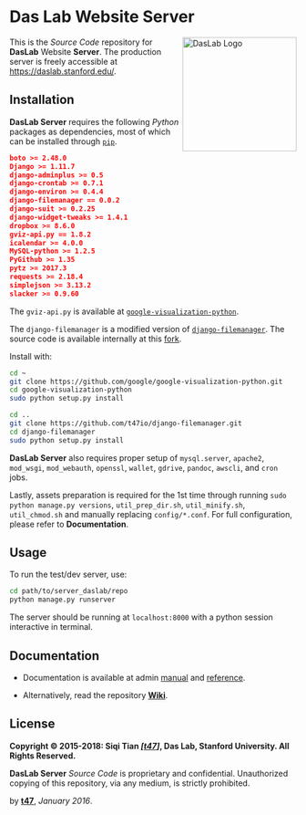 # Das Lab Website Server

<img src="https://daslab.stanford.edu/site_media/images/logo_das.png" alt="DasLab Logo" align="right" width="200" />

This is the _Source Code_ repository for **DasLab** Website **Server**. The production server is freely accessible at https://daslab.stanford.edu/.

## Installation

**DasLab Server** requires the following *Python* packages as dependencies, most of which can be installed through [`pip`](https://pip.pypa.io/).

```json
boto >= 2.48.0
Django >= 1.11.7
django-adminplus >= 0.5
django-crontab >= 0.7.1
django-environ >= 0.4.4
django-filemanager == 0.0.2
django-suit >= 0.2.25
django-widget-tweaks >= 1.4.1
dropbox >= 8.6.0
gviz-api.py == 1.8.2
icalendar >= 4.0.0
MySQL-python >= 1.2.5
PyGithub >= 1.35
pytz >= 2017.3
requests >= 2.18.4
simplejson >= 3.13.2
slacker >= 0.9.60
```

The `gviz-api.py` is available at [`google-visualization-python`](https://github.com/google/google-visualization-python/).

The `django-filemanager` is a modified version of [`django-filemanager`](https://github.com/IMGIITRoorkee/django-filemanager/). The source code is available internally at this [fork](https://github.com/t47io/django-filemanager/).

Install with:

```sh
cd ~
git clone https://github.com/google/google-visualization-python.git
cd google-visualization-python
sudo python setup.py install

cd ..
git clone https://github.com/t47io/django-filemanager.git
cd django-filemanager
sudo python setup.py install
```

**DasLab Server** also requires proper setup of `mysql.server`, `apache2`, `mod_wsgi`, `mod_webauth`, `openssl`, `wallet`, `gdrive`, `pandoc`, `awscli`, and `cron` jobs.

Lastly, assets preparation is required for the 1st time through running `sudo python manage.py versions`, `util_prep_dir.sh`, `util_minify.sh`, `util_chmod.sh` and manually replacing `config/*.conf`. For full configuration, please refer to **Documentation**.


## Usage

To run the test/dev server, use:

```bash
cd path/to/server_daslab/repo
python manage.py runserver
```

The server should be running at `localhost:8000` with a python session interactive in terminal.

## Documentation

- Documentation is available at admin [manual](https://daslab.stanford.edu/admin/man/) and [reference](https://daslab.stanford.edu/admin/ref/).

- Alternatively, read the repository [**Wiki**](https://github.com/DasLab/Server_Daslab/wiki/).

## License

**Copyright &copy; 2015-2018: Siqi Tian _[[t47](https://t47.io/)]_, Das Lab, Stanford University. All Rights Reserved.**

**DasLab Server** _Source Code_ is proprietary and confidential. Unauthorized copying of this repository, via any medium, is strictly prohibited.


by [**t47**](https://t47.io/), *January 2016*.

